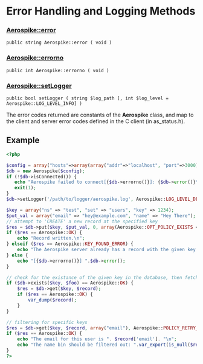 
# Error Handling and Logging Methods

### [Aerospike::error](aerospike_error.md)
```
public string Aerospike::error ( void )
```

### [Aerospike::errorno](aerospike_errorno.md)
```
public int Aerospike::errorno ( void )
```

### [Aerospike::setLogger](aerospike_setlogger.md)
```
public bool setLogger ( string $log_path [, int $log_level = Aerospike::LOG_LEVEL_INFO] )
```

The error codes returned are constants of the **Aerospike** class, and map to
the client and server error codes defined in the C client (in as_status.h).

## Example

```php
<?php

$config = array("hosts"=>array(array("addr"=>"localhost", "port"=>3000));
$db = new Aerospike($config);
if (!$db->isConnected()) {
   echo "Aerospike failed to connect[{$db->errorno()}]: {$db->error()}\n";
   exit(1);
}
$db->setLogger('/path/to/logger/aerospike.log', Aerospike::LOG_LEVEL_DEBUG);

$key = array("ns" => "test", "set" => "users", "key" => 1234);
$put_val = array("email" => "hey@example.com", "name" => "Hey There");
// attempt to 'CREATE' a new record at the specified key
$res = $db->put($key, $put_val, 0, array(Aerospike::OPT_POLICY_EXISTS => Aerospike:POLICY_EXISTS_CREATE));
if ($res == Aerospike::OK) {
    echo "Record written.\n";
} elseif ($res == Aerospike::KEY_FOUND_ERROR) {
    echo "The Aerospike server already has a record with the given key.\n";
} else {
    echo "[{$db->errorno()}] ".$db->error();
}

// check for the existance of the given key in the database, then fetch it
if ($db->exists($key, $foo) == Aerospike::OK) {
    $res = $db->get($key, $record);
    if ($res == Aerospike::OK) {
        var_dump($record);
    }
}

// filtering for specific keys
$res = $db->get($key, $record, array("email"), Aerospike::POLICY_RETRY_ONCE);
if ($res == Aerospike::OK) {
    echo "The email for this user is ". $record['email']. "\n";
    echo "The name bin should be filtered out: ".var_export(is_null($record['name']), true). "\n";
}
?>
```
